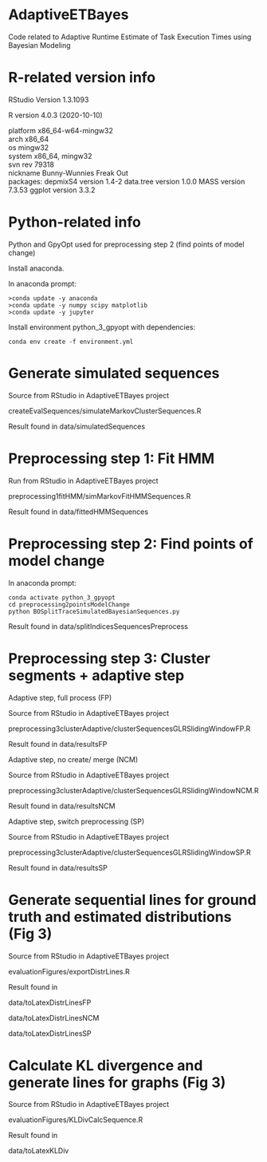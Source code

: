 # AdaptiveETBayes
Code related to Adaptive Runtime Estimate of Task Execution Times using Bayesian Modeling

# R-related version info
RStudio Version 1.3.1093

R version 4.0.3 (2020-10-10)

platform       x86_64-w64-mingw32          
arch           x86_64                      
os             mingw32                     
system         x86_64, mingw32             
svn rev        79318                       
nickname       Bunny-Wunnies Freak Out    
packages:
depmixS4 version 1.4-2
data.tree version 1.0.0
MASS version 7.3.53
ggplot version 3.3.2

# Python-related info
Python and GpyOpt used for preprocessing step 2 (find points of model change)

Install anaconda.

In anaconda prompt:
```console
>conda update -y anaconda 
>conda update -y numpy scipy matplotlib
>conda update -y jupyter
```

Install environment python_3_gpyopt with dependencies:
```console
conda env create -f environment.yml
```

# Generate simulated sequences
Source from RStudio in AdaptiveETBayes project

createEvalSequences/simulateMarkovClusterSequences.R

Result found in data/simulatedSequences

# Preprocessing step 1: Fit HMM
Run from RStudio in AdaptiveETBayes project

preprocessing1fitHMM/simMarkovFitHMMSequences.R

Result found in data/fittedHMMSequences

# Preprocessing step 2: Find points of model change
In anaconda prompt:
```console
conda activate python_3_gpyopt
cd preprocessing2pointsModelChange
python BOSplitTraceSimulatedBayesianSequences.py
```

Result found in data/splitIndicesSequencesPreprocess

# Preprocessing step 3: Cluster segments + adaptive step
Adaptive step, full process (FP)

Source from RStudio in AdaptiveETBayes project

preprocessing3clusterAdaptive/clusterSequencesGLRSlidingWindowFP.R

Result found in data/resultsFP

Adaptive step, no create/ merge (NCM)

Source from RStudio in AdaptiveETBayes project

preprocessing3clusterAdaptive/clusterSequencesGLRSlidingWindowNCM.R

Result found in data/resultsNCM

Adaptive step, switch preprocessing (SP)

Source from RStudio in AdaptiveETBayes project

preprocessing3clusterAdaptive/clusterSequencesGLRSlidingWindowSP.R

Result found in data/resultsSP

# Generate sequential lines for ground truth and estimated distributions (Fig 3)
Source from RStudio in AdaptiveETBayes project

evaluationFigures/exportDistrLines.R

Result found in 

data/toLatexDistrLinesFP

data/toLatexDistrLinesNCM

data/toLatexDistrLinesSP

# Calculate KL divergence and generate lines for graphs (Fig 3)
Source from RStudio in AdaptiveETBayes project

evaluationFigures/KLDivCalcSequence.R

Result found in

data/toLatexKLDiv


